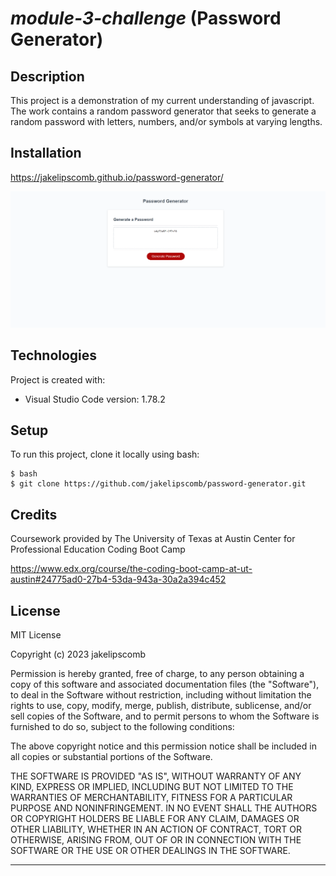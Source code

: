 # *module-3-challenge* (Password Generator)

## **Description**

This project is a demonstration of my current understanding of javascript. The work contains a random password generator that seeks to generate a random password with letters, numbers, and/or symbols at varying lengths. 

## **Installation**

https://jakelipscomb.github.io/password-generator/

![Password Generator](Develop/password-generator-screenshot.png)

## **Technologies**
Project is created with:
* Visual Studio Code version: 1.78.2
	
## **Setup**
To run this project, clone it locally using bash:

```
$ bash
$ git clone https://github.com/jakelipscomb/password-generator.git
```

## **Credits**
Coursework provided by The University of Texas at Austin Center for Professional Education Coding Boot Camp

https://www.edx.org/course/the-coding-boot-camp-at-ut-austin#24775ad0-27b4-53da-943a-30a2a394c452

## **License**

MIT License

Copyright (c) 2023 jakelipscomb

Permission is hereby granted, free of charge, to any person obtaining a copy
of this software and associated documentation files (the "Software"), to deal
in the Software without restriction, including without limitation the rights
to use, copy, modify, merge, publish, distribute, sublicense, and/or sell
copies of the Software, and to permit persons to whom the Software is
furnished to do so, subject to the following conditions:

The above copyright notice and this permission notice shall be included in all
copies or substantial portions of the Software.

THE SOFTWARE IS PROVIDED "AS IS", WITHOUT WARRANTY OF ANY KIND, EXPRESS OR
IMPLIED, INCLUDING BUT NOT LIMITED TO THE WARRANTIES OF MERCHANTABILITY,
FITNESS FOR A PARTICULAR PURPOSE AND NONINFRINGEMENT. IN NO EVENT SHALL THE
AUTHORS OR COPYRIGHT HOLDERS BE LIABLE FOR ANY CLAIM, DAMAGES OR OTHER
LIABILITY, WHETHER IN AN ACTION OF CONTRACT, TORT OR OTHERWISE, ARISING FROM,
OUT OF OR IN CONNECTION WITH THE SOFTWARE OR THE USE OR OTHER DEALINGS IN THE
SOFTWARE.

---